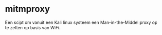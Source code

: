# mitmproxy

Een scipt om vanuit een Kali linux systeem een Man-in-the-Middel proxy op te zetten op basis van WiFi.
